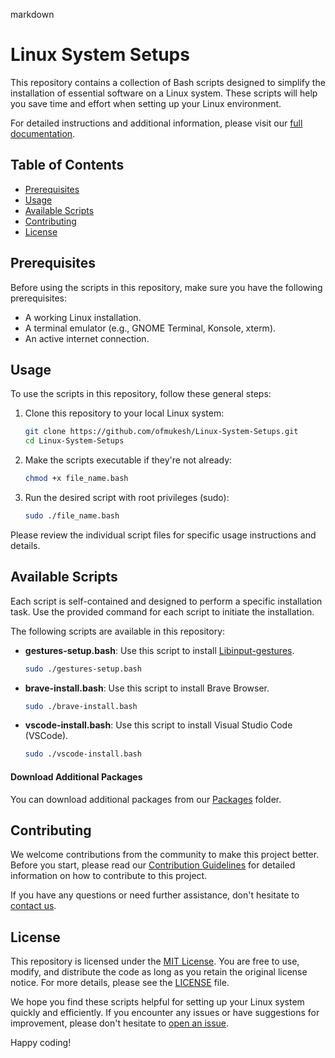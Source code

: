 markdown
# Linux System Setups

This repository contains a collection of Bash scripts designed to simplify the installation of essential software on a Linux system. These scripts will help you save time and effort when setting up your Linux environment.

For detailed instructions and additional information, please visit our [full documentation](https://marco-7.notion.site/Linux-System-Setup-8e7942bf011f424a99cdf81260b81816?pvs=4).

## Table of Contents

- [Prerequisites](#prerequisites)
- [Usage](#usage)
- [Available Scripts](#available-scripts)
- [Contributing](#contributing)
- [License](#license)

## Prerequisites

Before using the scripts in this repository, make sure you have the following prerequisites:

- A working Linux installation.
- A terminal emulator (e.g., GNOME Terminal, Konsole, xterm).
- An active internet connection.

## Usage

To use the scripts in this repository, follow these general steps:

1. Clone this repository to your local Linux system:

   ```bash
   git clone https://github.com/ofmukesh/Linux-System-Setups.git
   cd Linux-System-Setups
   ```

2. Make the scripts executable if they're not already:

   ```bash
   chmod +x file_name.bash
   ```

3. Run the desired script with root privileges (sudo):

   ```bash
   sudo ./file_name.bash
   ```

Please review the individual script files for specific usage instructions and details.

## Available Scripts

Each script is self-contained and designed to perform a specific installation task. Use the provided command for each script to initiate the installation.

The following scripts are available in this repository:

- **gestures-setup.bash**: Use this script to install [Libinput-gestures](https://github.com/bulletmark/libinput-gestures#readme).
  ```bash
  sudo ./gestures-setup.bash
  ```

- **brave-install.bash**: Use this script to install Brave Browser.

  ```bash
  sudo ./brave-install.bash
  ```

- **vscode-install.bash**: Use this script to install Visual Studio Code (VSCode).

  ```bash
  sudo ./vscode-install.bash
  ```

#### Download Additional Packages

You can download additional packages from our [Packages](packages) folder.

## Contributing

We welcome contributions from the community to make this project better. Before you start, please read our [Contribution Guidelines](CONTRIBUTING.md) for detailed information on how to contribute to this project.

If you have any questions or need further assistance, don't hesitate to [contact us](mailto:of.mukesh@gmail.com).

## License

This repository is licensed under the [MIT License](LICENSE). You are free to use, modify, and distribute the code as long as you retain the original license notice. For more details, please see the [LICENSE](LICENSE) file.

We hope you find these scripts helpful for setting up your Linux system quickly and efficiently. If you encounter any issues or have suggestions for improvement, please don't hesitate to [open an issue](https://github.com/ofmukesh/Linux-System-Setups/issues).

Happy coding!